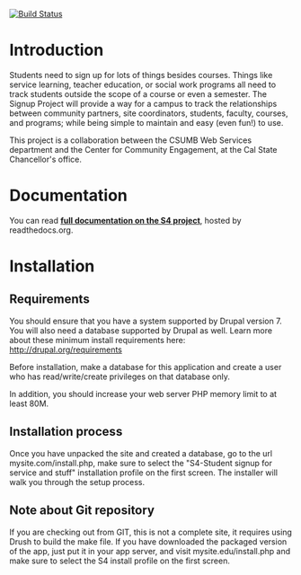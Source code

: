 [![Build Status](https://secure.travis-ci.org/kevee/csu_student_signup.png?branch=master)](http://travis-ci.org/kevee/csu_student_signup)

Introduction 
============
Students need to sign up for lots of things besides courses. Things like service learning, teacher education, or social work programs all need to track students outside the scope of a course or even a semester. The Signup Project will provide a way for a campus to track the relationships between community partners, site coordinators, students, faculty, courses, and programs; while being simple to maintain and easy (even fun!) to use.

This project is a collaboration between the CSUMB Web Services department and the Center for Community Engagement, at the Cal State Chancellor's office.

Documentation
=============
You can read **[full documentation on the S4 project](http://s4.readthedocs.org/en/latest/)**, hosted by readthedocs.org.

Installation
============

Requirements
------------
You should ensure that you have a system supported by Drupal version 7. You will also need a database supported by Drupal as well. Learn more about these minimum install requirements here:
http://drupal.org/requirements

Before installation, make a database for this application and create a user who has read/write/create privileges on that database only.

In addition, you should increase your web server PHP memory limit to at least 80M.

Installation process
--------------------
Once you have unpacked the site and created a database, go to the url mysite.com/install.php, make sure to select the "S4-Student signup for service and stuff" installation profile on the first screen. The installer will walk you through the setup process.

Note about Git repository
-------------------------
If you are checking out from GIT, this is not a complete site, it requires using Drush to build the make file. If you have downloaded the packaged version of the app, just put it in your app server, and visit mysite.edu/install.php and make sure to select the S4 install profile on the first screen.


